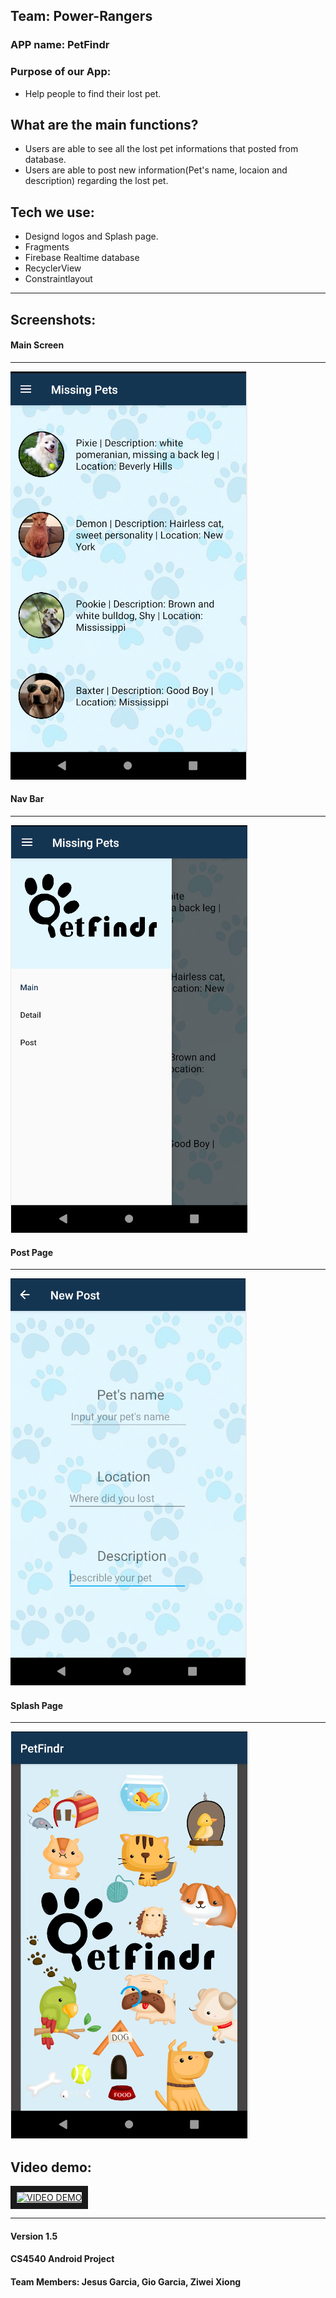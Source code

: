 Team: Power-Rangers
---
 
### APP name: PetFindr

### Purpose of our App:
* Help people to find their lost pet.

## What are the main functions?
 * Users are able to see all the lost pet informations that posted from database.
 * Users are able to post new information(Pet's name, locaion and description) regarding the lost pet.


## Tech we use:
* Designd logos and Splash page.
* Fragments
* Firebase Realtime database
* RecyclerView
* Constraintlayout
____
## Screenshots:
#### Main Screen
___
![Main](https://github.com/giodude074/power-rangers/raw/images/main_fragment.PNG)

#### Nav Bar
___
![Navbar](https://github.com/giodude074/power-rangers/raw/images/navbar.PNG )

#### Post Page
___
![Post](https://github.com/giodude074/power-rangers/raw/images/new_post.PNG) 

#### Splash Page
___
![splash](https://github.com/giodude074/power-rangers/raw/images/splash.png) 



## Video demo:
<a href="http://www.youtube.com/watch?feature=player_embedded&v=YOUTUBE_VIDEO_ID_HERE
" target="_blank"><img src="http://img.youtube.com/vi/YOUTUBE_VIDEO_ID_HERE/0.jpg" 
alt="VIDEO DEMO" width="240" height="180" border="10" /></a>



-------
#### Version 1.5
#### CS4540 Android Project
#### Team Members: Jesus Garcia, Gio Garcia, Ziwei Xiong
